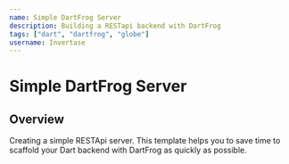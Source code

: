 ```yaml
---
name: Simple DartFrog Server
description: Building a RESTapi backend with DartFrog
tags: ["dart", "dartfrog", "globe"]
username: Invertase
---
```


# Simple DartFrog Server

## Overview

Creating a simple RESTApi server. This template helps you to save time to scaffold your Dart backend with DartFrog as quickly as possible.
